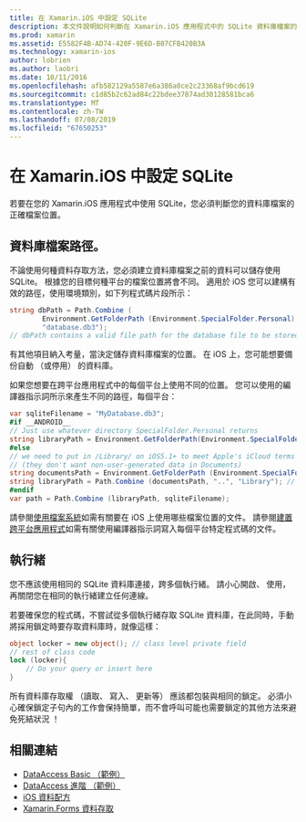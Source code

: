 ```yaml
---
title: 在 Xamarin.iOS 中設定 SQLite
description: 本文件說明如何判斷在 Xamarin.iOS 應用程式中的 SQLite 資料庫檔案的位置。 這些概念是相關不論選取的資料存取機制。
ms.prod: xamarin
ms.assetid: E5582F4B-AD74-420F-9E6D-B07CFB420B3A
ms.technology: xamarin-ios
author: lobrien
ms.author: laobri
ms.date: 10/11/2016
ms.openlocfilehash: afb582129a5587e6a386a0ce2c23368af9bcd619
ms.sourcegitcommit: c1d85b2c62ad84c22bdee37874ad30128581bca6
ms.translationtype: MT
ms.contentlocale: zh-TW
ms.lasthandoff: 07/08/2019
ms.locfileid: "67650253"
---
```

# <a name="configuring-sqlite-in-xamarinios"></a>在 Xamarin.iOS 中設定 SQLite

若要在您的 Xamarin.iOS 應用程式中使用 SQLite，您必須判斷您的資料庫檔案的正確檔案位置。

## <a name="database-file-path"></a>資料庫檔案路徑。

不論使用何種資料存取方法，您必須建立資料庫檔案之前的資料可以儲存使用 SQLite。 根據您的目標何種平台的檔案位置將會不同。 適用於 iOS 您可以建構有效的路徑，使用環境類別，如下列程式碼片段所示：

```csharp
string dbPath = Path.Combine (
        Environment.GetFolderPath (Environment.SpecialFolder.Personal),
        "database.db3");
// dbPath contains a valid file path for the database file to be stored
```

有其他項目納入考量，當決定儲存資料庫檔案的位置。 在 iOS 上，您可能想要備份自動 （或停用） 的資料庫。

如果您想要在跨平台應用程式中的每個平台上使用不同的位置。 您可以使用的編譯器指示詞所示來產生不同的路徑，每個平台：

```csharp
var sqliteFilename = "MyDatabase.db3";
#if __ANDROID__
// Just use whatever directory SpecialFolder.Personal returns
string libraryPath = Environment.GetFolderPath(Environment.SpecialFolder.Personal); ;
#else
// we need to put in /Library/ on iOS5.1+ to meet Apple's iCloud terms
// (they don't want non-user-generated data in Documents)
string documentsPath = Environment.GetFolderPath (Environment.SpecialFolder.Personal); // Documents folder
string libraryPath = Path.Combine (documentsPath, "..", "Library"); // Library folder instead
#endif
var path = Path.Combine (libraryPath, sqliteFilename);
```

請參閱[使用檔案系統](~/ios/app-fundamentals/file-system.md)如需有關要在 iOS 上使用哪些檔案位置的文件。 請參閱[建置跨平台應用程式](~/cross-platform/app-fundamentals/building-cross-platform-applications/index.md)如需有關使用編譯器指示詞寫入每個平台特定程式碼的文件。

## <a name="threading"></a>執行緒

您不應該使用相同的 SQLite 資料庫連接，跨多個執行緒。 請小心開啟、 使用，再關閉您在相同的執行緒建立任何連線。

若要確保您的程式碼，不嘗試從多個執行緒存取 SQLite 資料庫，在此同時，手動將採用鎖定時要存取資料庫時，就像這樣：

```csharp
object locker = new object(); // class level private field
// rest of class code
lock (locker){
    // Do your query or insert here
}
```

所有資料庫存取權 （讀取、 寫入、 更新等） 應該都包裝與相同的鎖定。 必須小心確保鎖定子句內的工作會保持簡單，而不會呼叫可能也需要鎖定的其他方法來避免死結狀況 ！


## <a name="related-links"></a>相關連結

- [DataAccess Basic （範例）](https://github.com/xamarin/mobile-samples/tree/master/DataAccess/Basic)
- [DataAccess 進階 （範例）](https://github.com/xamarin/mobile-samples/tree/master/DataAccess/Advanced)
- [iOS 資料配方](https://github.com/xamarin/recipes/tree/master/Recipes/ios/data/sqlite)
- [Xamarin.Forms 資料存取](~/xamarin-forms/data-cloud/data/databases.md)
